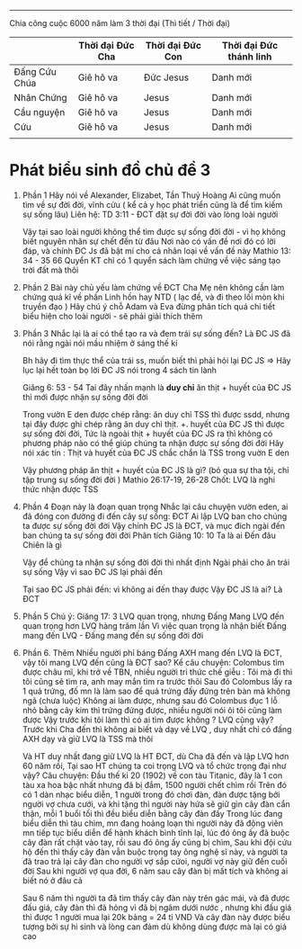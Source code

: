 
---
Chia công cuộc 6000 năm làm 3 thời đại 
(Thì tiết / Thời đại)

|               | Thời đại Đức Cha | Thời đại Đức Con | Thời đại Đức thánh linh |
| ------------- | ---------------- | ---------------- | ----------------------- |
| Đấng Cứu Chúa | Giê hô va        | Đức Jesus        | Danh mới                |
| Nhân Chứng    | Giê hô va        | Jesus            | Danh mới                |
| Cầu nguyện    | Giê hô va        | Jesus            | Danh mới                |
| Cứu           | Giê hô va        | Jesus            | Danh mới                |
|               |                  |                  |                         |


# Phát biểu sinh đồ chủ đề 3

1. Phần 1
	Hãy nói về Alexander, Elizabet, Tần Thuỷ Hoàng
	Ai cũng muốn tìm về sự đời đời, vĩnh cửu ( kể cả y học phát triển cũng là để tìm kiếm sự sống lâu)
	Liên hệ: TD 3:11 - ĐCT đặt sự đời đời vào lòng loài người

	Vậy tại sao loài người không thể tìm được sự sống đời đời - vì họ không biết nguyên nhân sự chết đến từ đâu
	Nơi nào có vấn đề nơi đó có lời đáp, và chính ĐC Js đã bật mí cho cả nhân loại về vấn đề này 
	Mathio 13: 34 - 35
	66 Quyển KT chỉ có 1 quyển sách làm chứng về việc sáng tạo trời đất mà thôi 
2. Phần 2
	Bài này chủ yếu làm chứng về ĐCT Cha Mẹ nên không cần làm chứng quá kĩ về phần Linh hồn hay NTD ( lạc đề, và đi theo lối mòn khi truyền đạo )
	Hãy chú ý chỗ Adam và Eva đừng phân tích quá chi tiết biểu hiện cho loài người - sẽ phải giải thích thêm 
3. Phần 3
	Nhắc lại là ai có thể tạo ra và đem trái sự sống đến? Là ĐC JS đã nói rằng ngài nói mầu nhiệm ở sáng thế kí 

	Bh hãy đi tìm thực thể của trái ss, muốn biết thì phải hỏi lại ĐC JS => Hãy lục lại hết toàn bọ lời ĐC JS nói trong 4 sách tin lành

	Giăng 6: 53 - 54
	Tai đây nhấn mạnh là **duy chỉ** ăn thịt + huyết của ĐC JS thì mới được nhận sự sống đời đời 

	Trong vườn E den được chép rằng: ăn duy chỉ TSS thì được ssdd, nhưng tại đây được ghi chép rằng ăn duy chỉ thịt. +. huyết của ĐC JS thì được sự sống đời đời,
	Tức là ngoài thịt + huyết của ĐC JS ra thì không có phương pháp nào có thể giúp chúng ta nhận được sự sống đời đời
	Hãy nói xác tín : Thịt và huyết của ĐC JS chắc chắn là TSS trong vuờn E den 

	Vậy phương pháp ăn thịt + huyết của ĐC JS là gì?
	(bỏ qua sự tha tội, chỉ tập trung sự sống đời đời )
	Mathio 26:17-19, 26-28
	Chốt: LVQ là nghi thức nhận được TSS 
	
4.  Phần 4 
	Đoạn này là đoạn quan trọng
	Nhắc lại câu chuyện vườn eden, ai đã đóng con đường đi đến cây sự sống: ĐCT
	Ai lập LVQ ban cho chúng ta được sự sống đời đời 
	Vậy chính ĐC JS là ĐCT, và mục đích ngài đến ban chúng ta sự sống đời đời
	Phân tích Giăng 10: 10
	Ta là ai
	Đến đâu
	Chiên là gì

	Vậy để chúng ta nhận sự sống đời đời thì nhất định Ngài phải cho ăn trái sự sống 
	Vậy vì sao ĐC JS lại phải đến 

	Tại sao ĐC JS phải đến: vì không ai đến thay được
	Vậy ĐC JS là ai? Là ĐCT 
5. Phần 5
	Chú ý: Giăng 17: 3
	LVQ quan trọng, nhưng Đấng Mang LVQ đến quan trọng hơn LVQ hàng trăm lần
	Vì việc quan trọng là nhận biết Đấng mang đến LVQ - Đấng mang đến sự sống đời đời 
6. Phần 6. Thêm 
	Nhiều người phỉ báng Đấng AXH mang đến LVQ là ĐCT, vậy tôi mang LVQ đến cũng là ĐCT sao? 
	Kể câu chuyện: Colombus tìm được châu mĩ, khi trở về TBN, nhiều người tri thức chế giễu : Tôi mà đi thì tôi cũng sẽ tìm ra, anh may mắn tìm ra trước thôi
	Sau đó Colombus lấy ra 1 quả trứng, đố mn là làm sao để quả trứng đấy đứng trên bàn mà không ngã (chưa luộc)
	Không ai làm được, nhưng sau đó Colombus đục 1 lỗ nhỏ bằng cây kim thì trứng đứng được, nhiều người nói ôi tôi cũng làm được
	Vậy trước khi tôi làm thì có ai tìm được không ? 
	LVQ cũng vậy? Trước khi Cha đến thì không ai biết và dạy về LVQ , duy nhất chỉ có đấng AXH dạy và giữ LVQ là TSS mà thôi
	
	Và HT duy nhất đang giữ LVQ là HT ĐCT, dù Cha đã đến và lập LVQ hơn 60 năm rồi, 
	Tại sao HT chúng ta coi trọng LVQ và tổ chức trọng đại như vậy? 
	Câu chuyện: Đầu thế kỉ 20 (1902) về con tàu Titanic, đây là 1 con tàu xa hoa bậc nhất nhưng đã bị đắm, 1500 người chết chìm rồi
	Trên đó có 1 dàn nhạc biểu diễn, 1 người trong đó chơi đàn, đàn được tặng bởi người vợ chưa cưới, và khi tặng thì người này hứa sẽ giữ gìn cây đàn cẩn thận, mỗi 1 buổi tối thì đều biểu diễn bằng cây đàn đấy
	Trong lúc đang biểu diễn thì tàu chìm, mn đang hoảng loạn thì người này đã động viên mn tiếp tục biểu diễn để hành khách bình tĩnh lại, lúc đó ông ấy đã buộc cây đàn rất chặt vào tay, rồi sau đó ông ấy cũng bị chìm,
	Sau khi đội cứu hộ đến thì thấy cây đàn vẫn buộc trọng tay ông nghệ sĩ này, và người ta đã trao trả lại cây đàn cho người vợ sắp cứoi, người vợ này giữ đến cuối đời
	Sau khi người vợ qua đời, 6 năm sau cây đàn bị mất tích và không ai biết nó ở đâu cả

	Sau 6 năm thì người ta đã tìm thấy cây đàn này trên gác mái, và đã được đấu giá, cây đàn thì đã hỏng vì đã bị ngâm dưới nước , nhưng khi đấu giá thì được 1 người mua lại 20k bảng = 24 tỉ VND
	Và cây đàn này được biểu tượng bởi sự hi sinh và lòng can đảm dù không dùng được mà lại có giá cao
	
	